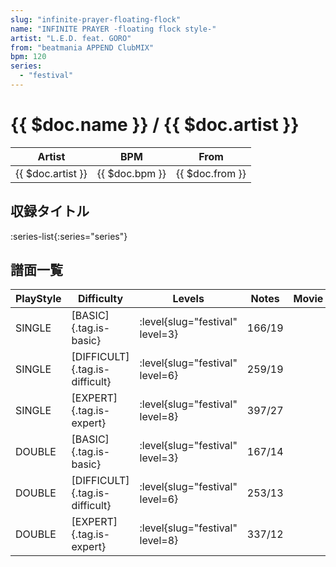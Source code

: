 ```yaml
---
slug: "infinite-prayer-floating-flock"
name: "INFINITE PRAYER -floating flock style-"
artist: "L.E.D. feat. GORO"
from: "beatmania APPEND ClubMIX"
bpm: 120
series:
  - "festival"
---
```


# {{ $doc.name }} / {{ $doc.artist }}

|Artist|BPM|From|
|------|---|----|
|{{ $doc.artist }}|{{ $doc.bpm }}|{{ $doc.from }}|

## 収録タイトル

:series-list{:series="series"}

## 譜面一覧

|PlayStyle|Difficulty|Levels|Notes|Movie|
|---------|----------|------|-----|-----|
|SINGLE|[BASIC]{.tag.is-basic}|:level{slug="festival" level=3}|166/19||
|SINGLE|[DIFFICULT]{.tag.is-difficult}|:level{slug="festival" level=6}|259/19||
|SINGLE|[EXPERT]{.tag.is-expert}|:level{slug="festival" level=8}|397/27||
|DOUBLE|[BASIC]{.tag.is-basic}|:level{slug="festival" level=3}|167/14||
|DOUBLE|[DIFFICULT]{.tag.is-difficult}|:level{slug="festival" level=6}|253/13||
|DOUBLE|[EXPERT]{.tag.is-expert}|:level{slug="festival" level=8}|337/12||

